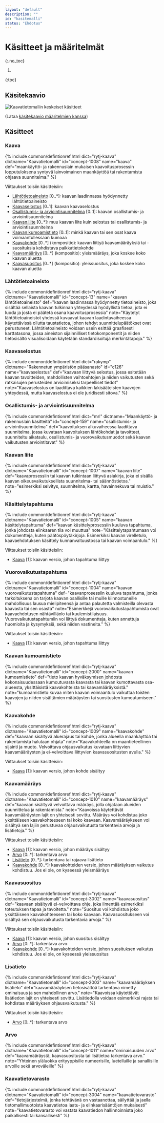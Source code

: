 ```yaml
---
layout: "default"
description: ""
id: "kasitemalli"
status: "Ehdotus"
---
```

# Käsitteet ja määritelmät
{:.no_toc}

1. 
{:toc}

## Käsitekaavio
![Kaavatietomallin keskeiset käsitteet](kaavan-kasitemalli.png "Kaavatietomallin keskeiset käsitteet")

(Lataa [käsitekaavio määritelmien kanssa](kaavan-kasitemalli-maaritelmat.png))

## Käsitteet
### Kaava
{% include common/defintionref.html dict="rytj-kaava" dictname="Kaavatietomalli" id="concept-1008" name="kaava" def="maankäyttö- ja rakennuslain mukaisen kaavoitusprosessin lopputuloksena syntyvä lainvoimainen maankäyttöä tai rakentamista ohjaava suunnitelma." %}

Viittaukset toisiin käsitteisiin:
* [Lähtötietoaineisto](#lähtötietoaineisto) [0..*]: kaavan laadinnassa hyödynnetty lähtötietoaineisto
* [Kaavaselostus](#kaavaselostus) [0..1]: kaavan kaavaselostus
* [Osallistumis- ja arviointisuunnitelma](#osallistumis--ja-arviointisuunnitelma) [0..1]: kaavan osallistumis- ja arviointisuunnitelma
* [Kaavan liite](#kaavan-liite) [0..*]: muu kaavan liite kuin selostus tai osallistumis- ja arviointisuunnitelma
* [Kaavan kumoamistieto](#kaavan-kumoamistieto) [0..1]: minkä kaavan tai sen osat kaava voimaantullessaan kumoaa
* [Kaavakohde](#kaavakohde) [0..*] (kompositio): kaavan liittyä kaavamääräyksiä tai -suosituksia kohdistava paikkatietokohde
* [Kaavamääräys](#kaavamääräys) [0..*] (kompositio): yleismääräys, joka koskee koko kaavan aluetta
* [Kaavasuositus](#kaavasuositus) [0..*] (kompositio): yleissuositus, joka koskee koko kaavan aluetta


### Lähtötietoaineisto
{% include common/defintionref.html dict="rytj-kaava" dictname="Kaavatietomalli" id="concept-13" name="kaavan lähtötietoaineisto" def="kaavan laadinnassa hyödynnetty tietoaineisto, joka sisältää sellaista kaavan tulkinnan yhteydessä hyödyllistä tietoa, jota ei luoda ja josta ei päätetä osana kaavoitusprosessia" note="Käytetyt lähtötietoaineistot yhdessä kuvaavat kaavan laadintavaiheessa käytettävissä ollutta taustatietoa, johon tehdyt suunnittelupäätökset ovat perustuneet.
Lähtötietoaineisto voidaan usein esittää graafisesti karttatasona, jossa aineiston sijainnilliset tietokomponentit ja niiden tietosisältö visualisoidaan käytetään standardisoituja merkintätapoja." %}


### Kaavaselostus
{% include common/defintionref.html dict="rakymp" dictname="Rakennetun ympäristön pääsanasto" id="c126" name="kaavaselostus" def="kaavaan liittyvä selostus, jossa esitetään kaavan tavoitteiden, mahdollisten vaihtoehtojen ja niiden vaikutusten sekä ratkaisujen perusteiden arvioimiseksi tarpeelliset tiedot" note="Kaavaselostus on laadittava kaikkien lakisääteisten kaavojen yhteydessä, mutta kaavaselostus ei ole juridisesti sitova." %}

### Osallistumis- ja arviointisuunnitelma
{% include common/defintionref.html dict="mrl" dictname="Maankäyttö- ja rakennuslain käsitteitä" id="concept-159" name="osallistumis- ja arviointisuunnitelma" def="kaavoituksen alkuvaiheessa laadittava suunnitelma, jossa kuvataan kaavoituksen lähtökohdat ja tavoitteet, suunniteltu aikataulu, osallistumis- ja vuorovaikutusmuodot sekä kaavan vaikutusten arviointitavat" %}

### Kaavan liite
{% include common/defintionref.html dict="rytj-kaava" dictname="Kaavatietomalli" id="concept-1007" name="kaavan liite" def="kaavaprosessiin tai kaavan tulkintaan liittyvä asiakirja, joka ei sisällä kaavan oikeusvaikutuksellista suunnitelma- tai säännöstietoa." note="esimerkiksi selvitys, suunnitelma, kartta, havainnekuva tai muistio." %}

### Käsittelytapahtuma
{% include common/defintionref.html dict="rytj-kaava" dictname="Kaavatietomalli" id="concept-1005" name="kaavan käsittelytapahtuma" def="kaavan käsittelyprosessiin kuuluva tapahtuma, jonka johdosta elinkaaren tila voi muuttua" note="Käsittelytapahtumaan voi dokumentteja, kuten päätöspöytäkirjoja. Esimerkiksi kaavan virelletulo, kaavaehdotuksen käsittely kunnanvaltuustossa tai kaavan voimaantulo." %}

Viittaukset toisiin käsitteisiin:
* [Kaava](#kaava) [1]: kaavan versio, johon tapahtuma liittyy

### Vuorovaikutustapahtuma
{% include common/defintionref.html dict="rytj-kaava" dictname="Kaavatietomalli" id="concept-1004" name="kaavan vuorovaikutustapahtuma" def="kaavanprosessiin kuuluva tapahtuma, jonka tarkoituksena on tarjota kaavan osallisille tai muille kiinnostuneille mahdollisuus lausua mielipiteensä ja antaa palautetta valmisteilla olevasta kaavasta tai sen osasta" note="Esimerkkejä vuorovaikutustapahtumista ovat kaavaehdotusen nähtävilläolo tai kuulemistilaisuus. Vuorovaikutustapahtumiin voi liittyä dokumentteja, kuten annettuja huomioita ja kysymyksiä, sekä niiden vastineita." %}

Viittaukset toisiin käsitteisiin:
* [Kaava](#kaava) [1]: kaavan versio, johon tapahtuma liittyy

### Kaavan kumoamistieto
{% include common/defintionref.html dict="rytj-kaava" dictname="Kaavatietomalli" id="concept-2000" name="kaavan kumoamistieto" def="tieto kaavan hyväksymisen johdosta kokonaisuudessaan kumoutuvasta kaavasta tai kaavan kumottavasta osa-alueesta, yksittäisistä kaavakohteista tai kaavamääräyksistä." note="kumoamistieto kuvaa miten kaavan voimaantulo vaikuttaa toisten kaavojen ja niiden sisältämien määräysten tai suositusten kumoutumiseen." %}

### Kaavakohde
{% include common/defintionref.html dict="rytj-kaava" dictname="Kaavatietomalli" id="concept-1009" name="kaavakohde" def="kaavaan sisältyvä aluerajaus tai kohde, jonka alueella maankäyttöä tai rakentamista halutaan ohjata" note="Kaavakohteella on maantieteellinen sijainti ja muoto. Velvoittava ohjausvaikutus kuvataan liittyvien kaavamääräysten ja ei-velvoittava liittyvien kaavasuositusten avulla." %}

Viittaukset toisiin käsitteisiin:
* [Kaava](#kaava) [1]: kaavan versio, johon kohde sisältyy

### Kaavamääräys
{% include common/defintionref.html dict="rytj-kaava" dictname="Kaavatietomalli" id="concept-1010" name="kaavamääräys" def="kaavaan sisältyvä velvoittava määräys, jolla ohjataan alueiden suunnittelua ja rakentamista." note="Kaavoissa käytettävät kaavamääräysten lajit on yhteisesti sovittu. Määräys voi kohdistua joko yksittäiseen kaavakohteeseen tai koko kaavaan. Kaavamääräykseen voi sisältyä sen lajiin perustuvaa ohjausvaikutusta tarkentavia arvoja ja lisätietoja." %}

Viittaukset toisiin käsitteisiin:
* [Kaava](#kaava) [1]: kaavan versio, johon määräys sisältyy
* [Arvo](#arvo) [0..*]: tarkentava arvo
* [Lisätieto](#lisätieto) [0..*]: tarkentava tai rajaava lisätieto
* [Kaavakohde](#kaavakohde) [0..*]: kaavakohteiden versio, johon määräyksen vaikutus kohdistuu. Jos ei ole, on kyseessä yleismääräys

### Kaavasuositus
{% include common/defintionref.html dict="rytj-kaava" dictname="Kaavatietomalli" id="concept-3002" name="kaavasuositus" def="kaavaan sisältyvä ei-velvoittava ohje, joka ilmentää esimerkiksi toteutuksen tapaa ja tavoitetta." note="Suositus voi kohdistua joko yksittäiseen kaavakohteeseen tai koko kaavaan. Kaavasuositukseen voi sisältyä sen ohjausvaikutusta tarkentavia arvoja." %}

Viittaukset toisiin käsitteisiin:
* [Kaava](#kaava) [1]: kaavan versio, johon suositus sisältyy
* [Arvo](#arvo) [0..*]: tarkentava arvo
* [Kaavakohde](#kaavakohde) [0..*]: kaavakohteiden versio, johon suosituksen vaikutus kohdistuu. Jos ei ole, on kyseessä yleissuositus


### Lisätieto
{% include common/defintionref.html dict="rytj-kaava" dictname="Kaavatietomalli" id="concept-2003" name="kaavamääräyksen lisätieto" def="kaavamääräyksen tietosisältöä tarkentava nimetty ominaisuus ja sen mahdollinen arvo." note="Kaavoissa käytettävät lisätiedon lajit on yhteisesti sovittu. Lisätiedolla voidaan esimerkiksi rajata tai kohdistaa määräyksen ohjausvaikutusta." %}

Viittaukset toisiin käsitteisiin:
* [Arvo](#arvo) [0..*]: tarkentava arvo

### Arvo
{% include common/defintionref.html dict="rytj-kaava" dictname="Kaavatietomalli" id="concept-1011" name="ominaisuuden arvo" def="kaavamääräystä, kaavasuositusta tai lisätietoa tarkentava arvo." note="Yhteinen yläluokka erityyppisille numeerisille, luetelluille ja sanallisille arvoille sekä arvoväleille" %}

### Kaavatietovarasto
{% include common/defintionref.html dict="rytj-kaava" dictname="Kaavatietomalli" id="concept-3004" name="kaavatietovarasto" def="tietojärjestelmä, jonka tehtävänä on vastaanottaa, säilyttää ja jaella tietomallimuotoista kaavatietoa laatu- ja elinkaarisääntöjen mukaisesti" note="kaavatietovarasto voi vastata kaavatiedon hallinnoinnista joko paikallisesti tai kansallisesti" %}

